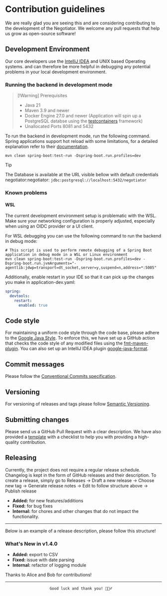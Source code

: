 # Contribution guidelines

We are really glad you are seeing this and are considering contributing to the development of the
Negotiator.
We welcome any pull requests that help us grow as open-source software!

## Development Environment

Our core developers use the [IntelliJ IDEA](https://www.jetbrains.com/idea/) and UNIX based Operating systems.
and can therefore be more helpful in debugging any potential problems in your local development
environment.

### Running the backend in development mode

> [!Warning] Prerequisites
> - Java 21
> - Maven 3.9 and newer
> - Docker Engine 27.0 and newer (Application will spin up a PostgreSQL databse using
    the [testcontainers](https://testcontainers.com) framework)
> - Unallocated Ports 8081 and 5432

To run the backend in development mode, run the following command.
Spring applications support hot reload with some limitations,
for a detailed explanation refer to
their [documentation](https://docs.spring.io/spring-boot/reference/using/devtools.html).

```shell
mvn clean spring-boot:test-run -Dspring-boot.run.profiles=dev 
```

> [!TIP]
> The Database is available at the URL visible bellow with default credentials negotiator:negotiator:
> `jdbc:postgresql://localhost:5432/negotiator`
### Known problems

#### WSL

The current development environment setup is problematic with the WSL.
Make sure your networking configuration is properly adjusted, especially when using an OIDC provider or a UI client.

For WSL debugging you can use the following command to run the backend in debug mode:

```shell
# This script is used to perform remote debugging of a Spring Boot application in debug mode in a WSL or Linux environment
mvn clean spring-boot:test-run -Dspring-boot.run.profiles=dev -Dspring-boot.run.jvmArguments="-agentlib:jdwp=transport=dt_socket,server=y,suspend=n,address=*:5005"
```

Additionally, enable restart in your IDE so that it can pick up the changes you make in application-dev.yaml: 

```yaml
spring:
  devtools:
    restart:
      enabled: true
```

## Code style

For maintaining a uniform code style through the code base, please adhere to the
[Google Java Style](https://google.github.io/styleguide/javaguide.html).
To enforce this, we have set up a GitHub action that checks the code style of any modified files
using the [fmt-maven-plugin](https://github.com/spotify/fmt-maven-plugin).
You can also set up an IntelliJ IDEA plugin
[google-java-format](https://github.com/google/google-java-format).

## Commit messages

Please follow
the [Conventional Commits specification](https://www.conventionalcommits.org/en/v1.0.0/#summary).

## Versioning

For versioning of releases and tags please follow [Semantic Versioning](https://semver.org/).

## Submitting changes

Please send us a GitHub Pull Request with a clear description.
We have also provided
a [template](https://github.com/BBMRI-ERIC/negotiator-v3/blob/master/.github/pull_request_template.md)
with a checklist to help you with providing a high-quality contribution.

## Releasing
Currently, the project does not require a regular release schedule.
Changelog is kept in the form of GitHub releases and their description.
To create a release, simply go to Releases → Draft a new release
→ Choose new tag → Generate release notes → Edit to follow structure above → Publish release


- **Added:** for new features/additions
- **Fixed:** for bug fixes
- **Internal:** for chores and other changes that do not impact the functionality.

---
  Below is an example of a release description, please follow this structure!
### What's New in v1.4.0
- **Added:** export to CSV
- **Fixed:** issue with date parsing
- **Internal:** refactor of logging module

Thanks to Alice and Bob for contributions!

---

                        Good luck and thank you! 🙇🏻‍♂️


